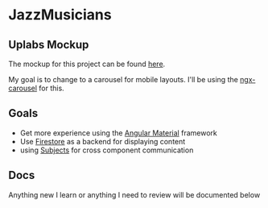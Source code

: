 # JazzMusicians

## Uplabs Mockup

The mockup for this project can be found [here](https://www.uplabs.com/posts/impersionism).

My goal is to change to a carousel for mobile layouts.  I'll be using the [ngx-carousel](https://github.com/sheikalthaf/ngx-carousel) for this.

## Goals

* Get more experience using the [Angular Material](https://material.angular.io/) framework
* Use [Firestore](https://firebase.google.com/docs/firestore/) as a backend for displaying content
* using [Subjects](https://github.com/Reactive-Extensions/RxJS/blob/master/doc/gettingstarted/subjects.md) for cross component communication

## Docs

Anything new I learn or anything I need to review will be documented below